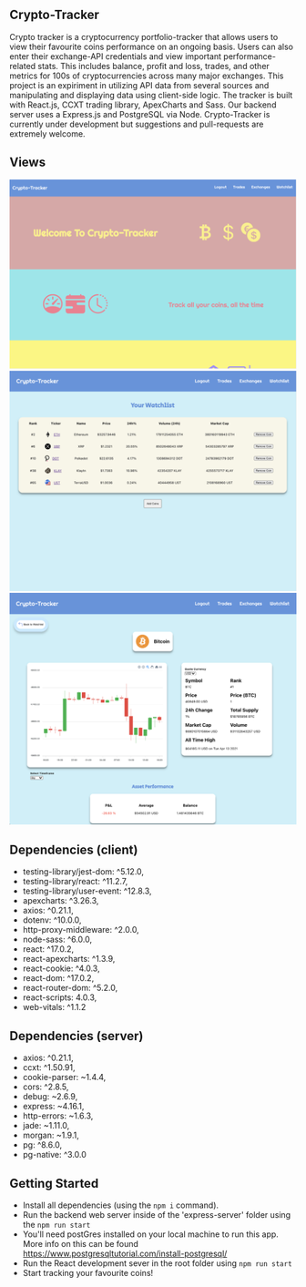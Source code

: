 ## Crypto-Tracker 

Crypto tracker is a cryptocurrency portfolio-tracker that allows users to view their favourite coins performance on an ongoing basis. Users can also enter their exchange-API credentials and view important performance-related stats. This includes balance, profit and loss, trades, and other metrics for 100s of cryptocurrencies across many major exchanges. This project is an expiriment in utilizing API data from several sources and manipulating and displaying data using client-side logic. The tracker is built with React.js, CCXT trading library, ApexCharts and Sass. Our backend server uses a Express.js and PostgreSQL via Node. Crypto-Tracker is currently under development but suggestions and pull-requests are extremely welcome.

## Views

!["landing page"](https://github.com/jaredgoldman/crypto-tracker/blob/main/docs/welcome.png)
!["watchlist"](https://github.com/jaredgoldman/crypto-tracker/blob/main/docs/watchlist.png)
!["coin dashboard"](https://github.com/jaredgoldman/crypto-tracker/blob/main/docs/coin-show.png)

## Dependencies (client)

- testing-library/jest-dom: ^5.12.0,
- testing-library/react: ^11.2.7,
- testing-library/user-event: ^12.8.3,
- apexcharts: ^3.26.3,
- axios: ^0.21.1,
- dotenv: ^10.0.0,
- http-proxy-middleware: ^2.0.0,
- node-sass: ^6.0.0,
- react: ^17.0.2,
- react-apexcharts: ^1.3.9,
- react-cookie: ^4.0.3,
- react-dom: ^17.0.2,
- react-router-dom: ^5.2.0,
- react-scripts: 4.0.3,
- web-vitals: ^1.1.2

## Dependencies (server)

- axios: ^0.21.1,
- ccxt: ^1.50.91,
- cookie-parser: ~1.4.4,
- cors: ^2.8.5,
- debug: ~2.6.9,
- express: ~4.16.1,
- http-errors: ~1.6.3,
- jade: ~1.11.0,
- morgan: ~1.9.1,
- pg: ^8.6.0,
- pg-native: ^3.0.0

## Getting Started

- Install all dependencies (using the `npm i` command).
- Run the backend web server inside of the 'express-server' folder using the `npm run start`
- You'll need postGres installed on your local machine to run this app. More info on this can be found https://www.postgresqltutorial.com/install-postgresql/ 
- Run the React development sever in the root folder using `npm run start`
- Start tracking your favourite coins! 

